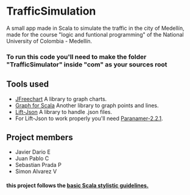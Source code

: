 # TrafficSimulation
A small app made in Scala to simulate the traffic in the city of Medellín, made for the course "logic and funtional programming" of the National University of Colombia - Medellín.

### To run this code you'll need to make the folder "TrafficSimulator" inside "com" as your sources root

## Tools used

* [JFreechart](http://www.jfree.org/jfreechart/) A library to graph charts.
* [Graph for Scala](http://www.scala-graph.org/) Another library to graph points and lines.
* [Lift-Json](https://github.com/lift/lift/tree/master/framework/lift-base/lift-json) A library to handle .json files.
* For Lift-Json to work properly you'll need [Paranamer-2.2.1](http://www.java2s.com/Code/Jar/p/Downloadparanamer221jar.htm).

## Project members

* Javier Dario E
* Juan Pablo C
* Sebastian Prada P
* Simon Alvarez V

#### this project follows the [basic Scala stylistic guidelines.](https://docs.scala-lang.org/style/)
